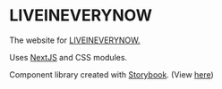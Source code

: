 # LIVEINEVERYNOW

The website for [LIVEINEVERYNOW.](https://liveineverynow.com)

Uses [NextJS](https://nextjs.org) and CSS modules.

Component library created with
[Storybook](https://storybook.js.org). (View
[here](https://liveineverynow.com/present))
